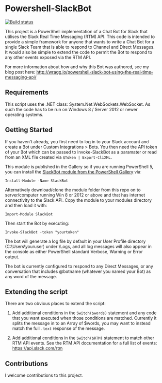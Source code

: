 # Powershell-SlackBot

[![Build status](https://ci.appveyor.com/api/projects/status/au921phlu01ojnyf?svg=true)](https://ci.appveyor.com/project/markwragg/powershell-slackbot)

This project is a PowerShell implementation of a Chat Bot for Slack that utilises the Slack Real Time Messaging (RTM) API. This code is intended to provide a simple framework for anyone that wants to write a Chat Bot for a single Slack Team that is able to respond to Channel and Direct Messages. It would also be simple to extend the code to permit the Bot to respond to any other events exposed via the RTM API.

For more information about how and why this Bot was authored, see my blog post here: http://wragg.io/powershell-slack-bot-using-the-real-time-messaging-api/

## Requirements

This script uses the .NET class: System.Net.WebSockets.WebSocket. As such the code has to be run on Windows 8 / Server 2012 or newer operating systems.

## Getting Started

If you haven't already, you first need to log in to your Slack account and create a Bot under Custom Integrations > Bots. You then need the API token of your Bot which can be passed to Invoke-SlackBot as a paramater or read from an XML file created via `$Token | Export-CliXML`.

This module is published in the Gallery so if you are running PowerShell 5, you can install the [SlackBot module from the PowerShell Gallery](https://www.powershellgallery.com/packages/SlackBot/1.0.16) via:

`Install-Module -Name SlackBot`

Alternatively download/clone the module folder from this repo on to server/computer running Win 8 or 2012 or above and that has internet connectivity to the Slack API. Copy the module to your modules directory and then load it with:

`Import-Module SlackBot`

Then start the Bot by executing:

`Invoke-SlackBot -token "yourtoken"`

The bot will generate a log file by default in your User Profile directory (C:\Users\youruser\) under \Logs, and all log messages will also appear in the console as either PowerShell standard Verbose, Warning or Error output.

The bot is currently configured to respond to any Direct Messages, or any conversation that includes @botname (whatever you named your Bot) as any word of the message.

## Extending the script

There are two obvious places to extend the script:

1. Add additional conditions in the `Switch($words)` statement and any code that you want executed when those conditions are matched. Currently it splits the message in to an Array of $words, you may want to instead match the full `.text` response of the message.

2. Add additional conditions in the `Switch($RTM)` statement to match other RTM API events. See the RTM API documentation for a full list of events: https://api.slack.com/rtm

## Contributions

I welcome contributions to this project.
